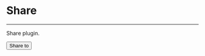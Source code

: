 # Share
---

Share plugin.

<button class="am-btn am-btn-primary" data-am-toggle="share">Share to <i class="am-icon-share-alt"></i></button>

